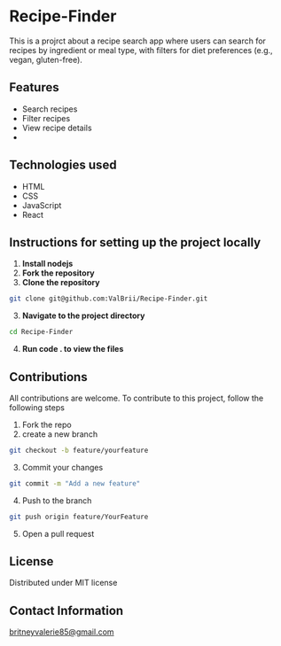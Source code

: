 # Recipe-Finder
This is a projrct about a recipe search app where users can search for recipes by ingredient or meal type, with filters for diet preferences (e.g., vegan, gluten-free).


## Features
- Search recipes
- Filter recipes
- View recipe details
- 
## Technologies used
- HTML
- CSS
- JavaScript
- React

## Instructions for setting up the project locally
1. **Install nodejs**
1. **Fork the repository**
2. **Clone the repository**
```bash
git clone git@github.com:ValBrii/Recipe-Finder.git
```
3. **Navigate to the project directory**
```bash
cd Recipe-Finder
```
4. **Run code . to view the files**

## Contributions
All contributions are welcome.
To contribute to this project, follow the following steps
1. Fork the repo
2. create a new branch 

```bash
git checkout -b feature/yourfeature
```
3. Commit your changes 

```bash 
git commit -m "Add a new feature"
```

4. Push to the branch
``` bash
git push origin feature/YourFeature 
```

5. Open a pull request

## License
Distributed under MIT license


## Contact Information
britneyvalerie85@gmail.com
